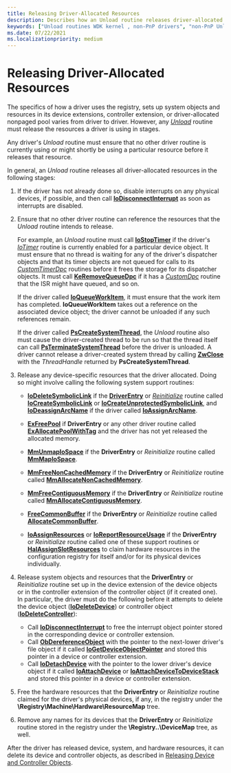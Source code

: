 ```yaml
---
title: Releasing Driver-Allocated Resources
description: Describes how an Unload routine releases driver-allocated resources in stages.
keywords: ["Unload routines WDK kernel , non-PnP drivers", "non-PnP Unload routine WDK kernel", "releasing driver-allocated resources", "driver-allocated resource releases WDK kernel", "resource releasing WDK kernel"]
ms.date: 07/22/2021
ms.localizationpriority: medium
---
```


# Releasing Driver-Allocated Resources

The specifics of how a driver uses the registry, sets up system objects and resources in its device extensions, controller extension, or driver-allocated nonpaged pool varies from driver to driver. However, any [*Unload*](/windows-hardware/drivers/ddi/wdm/nc-wdm-driver_unload) routine must release the resources a driver is using in stages.

Any driver's *Unload* routine must ensure that no other driver routine is currently using or might shortly be using a particular resource before it releases that resource.

In general, an *Unload* routine releases all driver-allocated resources in the following stages:

1. If the driver has not already done so, disable interrupts on any physical devices, if possible, and then call [**IoDisconnectInterrupt**](/windows-hardware/drivers/ddi/wdm/nf-wdm-iodisconnectinterrupt) as soon as interrupts are disabled.

1. Ensure that no other driver routine can reference the resources that the *Unload* routine intends to release.

    For example, an *Unload* routine must call [**IoStopTimer**](/windows-hardware/drivers/ddi/ntifs/nf-ntifs-iostoptimer) if the driver's [*IoTimer*](/windows-hardware/drivers/ddi/wdm/nc-wdm-io_timer_routine) routine is currently enabled for a particular device object. It must ensure that no thread is waiting for any of the driver's dispatcher objects and that its timer objects are not queued for calls to its [*CustomTimerDpc*](using-a-customtimerdpc-routine.md) routines before it frees the storage for its dispatcher objects. It must call [**KeRemoveQueueDpc**](/windows-hardware/drivers/ddi/wdm/nf-wdm-keremovequeuedpc) if it has a [*CustomDpc*](/windows-hardware/drivers/ddi/wdm/nc-wdm-kdeferred_routine) routine that the ISR might have queued, and so on.

    If the driver called [**IoQueueWorkItem**](/windows-hardware/drivers/ddi/wdm/nf-wdm-ioqueueworkitem), it must ensure that the work item has completed. **IoQueueWorkItem** takes out a reference on the associated device object; the driver cannot be unloaded if any such references remain.

    If the driver called [**PsCreateSystemThread**](/windows-hardware/drivers/ddi/wdm/nf-wdm-pscreatesystemthread), the *Unload* routine also must cause the driver-created thread to be run so that the thread itself can call [**PsTerminateSystemThread**](/windows-hardware/drivers/ddi/wdm/nf-wdm-psterminatesystemthread) before the driver is unloaded. A driver cannot release a driver-created system thread by calling [**ZwClose**](/windows-hardware/drivers/ddi/ntifs/nf-ntifs-ntclose) with the *ThreadHandle* returned by **PsCreateSystemThread**.

1. Release any device-specific resources that the driver allocated. Doing so might involve calling the following system support routines:

    - [**IoDeleteSymbolicLink**](/windows-hardware/drivers/ddi/wdm/nf-wdm-iodeletesymboliclink) if the [**DriverEntry**](/windows-hardware/drivers/ddi/wdm/nc-wdm-driver_initialize) or [*Reinitialize*](/windows-hardware/drivers/ddi/ntddk/nc-ntddk-driver_reinitialize) routine called [**IoCreateSymbolicLink**](/windows-hardware/drivers/ddi/wdm/nf-wdm-iocreatesymboliclink) or [**IoCreateUnprotectedSymbolicLink**](/windows-hardware/drivers/ddi/wdm/nf-wdm-iocreateunprotectedsymboliclink), and [**IoDeassignArcName**](/windows-hardware/drivers/ddi/ntddk/nf-ntddk-iodeassignarcname) if the driver called [**IoAssignArcName**](/windows-hardware/drivers/ddi/ntddk/nf-ntddk-ioassignarcname).

    - [**ExFreePool**](/windows-hardware/drivers/ddi/ntddk/nf-ntddk-exfreepool) if **DriverEntry** or any other driver routine called [**ExAllocatePoolWithTag**](/windows-hardware/drivers/ddi/wdm/nf-wdm-exallocatepoolwithtag) and the driver has not yet released the allocated memory.

    - [**MmUnmapIoSpace**](/windows-hardware/drivers/ddi/wdm/nf-wdm-mmunmapiospace) if the **DriverEntry** or *Reinitialize* routine called [**MmMapIoSpace**](/windows-hardware/drivers/ddi/wdm/nf-wdm-mmmapiospace).

    - [**MmFreeNonCachedMemory**](/windows-hardware/drivers/ddi/ntddk/nf-ntddk-mmfreenoncachedmemory) if the **DriverEntry** or *Reinitialize* routine called [**MmAllocateNonCachedMemory**](/windows-hardware/drivers/ddi/ntddk/nf-ntddk-mmallocatenoncachedmemory).

    - [**MmFreeContiguousMemory**](/windows-hardware/drivers/ddi/wdm/nf-wdm-mmfreecontiguousmemory) if the **DriverEntry** or *Reinitialize* routine called [**MmAllocateContiguousMemory**](/windows-hardware/drivers/ddi/wdm/nf-wdm-mmallocatecontiguousmemory).

    - [**FreeCommonBuffer**](/windows-hardware/drivers/ddi/wdm/nc-wdm-pfree_common_buffer) if the **DriverEntry** or *Reinitialize* routine called [**AllocateCommonBuffer**](/windows-hardware/drivers/ddi/wdm/nc-wdm-pallocate_common_buffer).

    - [**IoAssignResources**](./mmcreatemdl.md) or [**IoReportResourceUsage**](./mmcreatemdl.md) if the **DriverEntry** or *Reinitialize* routine called one of these support routines or [**HalAssignSlotResources**](/previous-versions/windows/hardware/drivers/ff546644(v=vs.85)) to claim hardware resources in the configuration registry for itself and/or for its physical devices individually.

1. Release system objects and resources that the **DriverEntry** or *Reinitialize* routine set up in the device extension of the device objects or in the controller extension of the controller object (if it created one). In particular, the driver must do the following before it attempts to delete the device object ([**IoDeleteDevice**](/windows-hardware/drivers/ddi/wdm/nf-wdm-iodeletedevice)) or controller object ([**IoDeleteController**](/windows-hardware/drivers/ddi/ntddk/nf-ntddk-iodeletecontroller)):
    - Call [**IoDisconnectInterrupt**](/windows-hardware/drivers/ddi/wdm/nf-wdm-iodisconnectinterrupt) to free the interrupt object pointer stored in the corresponding device or controller extension.
    - Call [**ObDereferenceObject**](/windows-hardware/drivers/ddi/wdm/nf-wdm-obdereferenceobject) with the pointer to the next-lower driver's file object if it called [**IoGetDeviceObjectPointer**](/windows-hardware/drivers/ddi/wdm/nf-wdm-iogetdeviceobjectpointer) and stored this pointer in a device or controller extension.
    - Call [**IoDetachDevice**](/windows-hardware/drivers/ddi/wdm/nf-wdm-iodetachdevice) with the pointer to the lower driver's device object if it called [**IoAttachDevice**](/windows-hardware/drivers/ddi/wdm/nf-wdm-ioattachdevice) or [**IoAttachDeviceToDeviceStack**](/windows-hardware/drivers/ddi/wdm/nf-wdm-ioattachdevicetodevicestack) and stored this pointer in a device or controller extension.

1. Free the hardware resources that the **DriverEntry** or *Reinitialize* routine claimed for the driver's physical devices, if any, in the registry under the **\\Registry\\Machine\\Hardware\\ResourceMap** tree.

1. Remove any names for its devices that the **DriverEntry** or *Reinitialize* routine stored in the registry under the **\\Registry..\\DeviceMap** tree, as well.

After the driver has released device, system, and hardware resources, it can delete its device and controller objects, as described in [Releasing Device and Controller Objects](releasing-device-and-controller-objects.md).
